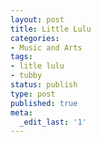 ```yaml
---
layout: post
title: Little Lulu
categories:
- Music and Arts
tags:
- litle lulu
- tubby
status: publish
type: post
published: true
meta:
  _edit_last: '1'
---
```

<object width="425" height="344"><param name="movie" value="http://www.youtube.com/v/q4QiD2-K5bs&hl=en&fs=1"></param><param name="allowFullScreen" value="true"></param><param name="allowscriptaccess" value="always"></param><embed src="http://www.youtube.com/v/q4QiD2-K5bs&hl=en&fs=1" type="application/x-shockwave-flash" allowscriptaccess="always" allowfullscreen="true" width="425" height="344"></embed></object>
